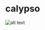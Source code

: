 # calypso


![alt text](https://github.com/[username]/[reponame]/blob/[branch]/calypso.jpg?raw=true)
